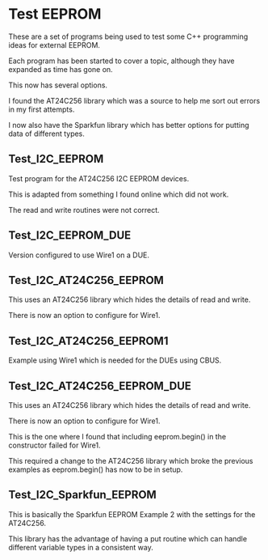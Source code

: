# Test EEPROM

These are a set of programs being used to test some C++ programming ideas for external EEPROM.

Each program has been started to cover a topic, although they have expanded as time has gone on.

This now has several options.

I found the AT24C256 library which was a source to help me sort out errors in my first attempts.

I now also have the Sparkfun library which has better options for putting data of different types.

## Test_I2C_EEPROM
 
Test program for the AT24C256 I2C EEPROM devices.
  
This is adapted from something I found online which did not work.
 
The read and write routines were not correct.

## Test_I2C_EEPROM_DUE

Version configured to use Wire1 on a DUE.

## Test_I2C_AT24C256_EEPROM

This uses an AT24C256 library which hides the details of read and write.

There is now an option to configure for Wire1.

## Test_I2C_AT24C256_EEPROM1

Example using Wire1 which is needed for the DUEs using CBUS.

## Test_I2C_AT24C256_EEPROM_DUE

This uses an AT24C256 library which hides the details of read and write.

There is now an option to configure for Wire1.

This is the one where I found that including eeprom.begin() in the constructor failed for Wire1.

This required a change to the AT24C256 library which broke the previous examples as eeprom.begin() has now to be in setup.

## Test_I2C_Sparkfun_EEPROM

This is basically the Sparkfun EEPROM Example 2 with the settings for the AT24C256.

This library has the advantage of having a put routine which can handle different variable types in a consistent way.

